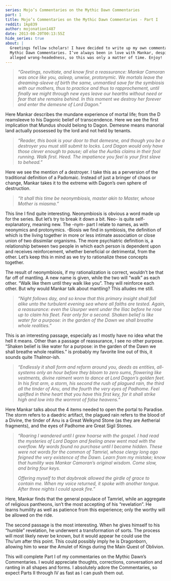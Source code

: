 ```yaml
---
series: Mojo’s Commentaries on the Mythic Dawn Commentaries
part: 1
title: Mojo’s Commentaries on the Mythic Dawn Commentaries - Part I
reddit: 1kp839
author: mojonation1487
date: 2013-08-20T00:13:55Z
hide_series: true
about: |
  Greetings fellow scholars! I have decided to write up my own commentary on the
  Mythic Dawn Commentaries. I’ve always been in love with Mankar, despite his
  alleged wrong-headedness, so this was only a matter of time. Enjoy!
---
```


> *“Greetings, novitiate, and know first a reassurance: Mankar Camoran was once*
> *like you, asleep, unwise, protonymic. We mortals leave the dreaming-sleeve*
> *of birth the same, unmantled save for the symbiosis with our mothers, thus*
> *to practice and thus to rapprochement, until finally we might through new*
> *eyes leave our hearths without need or fear that she remains behind. In this*
> *moment we destroy her forever and enter the demesne of Lord Dagon.”*

Here Mankar describes the mundane experience of mortal life; from the D
reamsleeve to his Dagonic belief of transcendence. Here we see the first
implication that Mundus should belong to Dagon. Demesne means manorial land
actually possessed by the lord and not held by tenants.

> *“Reader, this book is your door to that demesne, and though you be a*
> *destroyer you must still submit to locks. Lord Dagon would only have those*
> *clever enough to pause; all else the Aurbis claims in their fool running.*
> *Walk first. Heed. The impatience you feel is your first slave to behead.”*

Here we see the mention of a destroyer. I take this as a perversion of the
traditional definition of a Padomaic. Instead of just a bringer of chaos or
change, Mankar takes it to the extreme with Dagon’s own sphere of destruction.

> *“It shall this time be neonymbiosis, master akin to Master, whose Mother is*
> *miasma.”*

This line I find quite interesting. Neonymbiosis is obvious a word made up for
the series. But let’s try to break it down a bit. Neo- is quite
self-explanatory, meaning new. The -nym- part I relate to names, as with
neonymics and protonymics. -Biosis we find in symbiosis, the definition of which
is the living together in more or less intimate association or close union of
two dissimilar organisms. The more psychiatric definition is, a relationship
between two people in which each person is dependent upon and receives
reinforcement, whether beneficial or detrimental, from the other. Let’s keep
this in mind as we try to rationalize these concepts together.

The result of neonymbiosis, if my rationalization is correct, wouldn’t be that
far off of mantling. A new name is given, while the two will “walk” as each
other. “Walk like them until they walk like you”. They will reinforce each
other. But why would Mankar talk about mantling? This alludes me still.

> *“Night follows day, and so know that this primary insight shall fall alike*
> *unto the turbulent evening sea where all faiths are tested. Again, a*
> *reassurance: even the Usurper went under the Iliac before he rose up to*
> *claim his fleet. Fear only for a second. Shaken belief is like water for a*
> *purpose: in the garden of the Dawn we shall breathe whole realities.”*

This is an interesting passage, especially as I mostly have no idea what the
hell it means. Other than a passage of reassurance, I see no other purpose.
“Shaken belief is like water for a purpose: in the garden of the Dawn we shall
breathe whole realities.” is probably my favorite line out of this, it sounds
quite Thalmor-ish.

> *“Endlessly it shall form and reform around you, deeds as entities,*
> *all-systems only an hour before they bloom to zero sums, flowering like*
> *vestments, divine raiment worn to dance at Lord Dagon’s golden feet. In his*
> *first arm, a storm, his second the rush of plagued rain, the third all the*
> *tinder of Anu, and the fourth the very eyes of Padhome. Feel uplifted in*
> *thine heart that you have this first key, for it shall strike high and low*
> *into the wormrot of false heavens.”*

Here Mankar talks about the 4 items needed to open the portal to Paradise. The
storm refers to a daedric artifact, the plagued rain refers to the blood of a
Divine, the tinder of Anu is a Great Welkynd Stone (as they are Aetherial
fragments), and the eyes of Padhome are Great Sigil Stones.


> *“Roaring I wandered until I grew hoarse with the gospel. I had read the*
> *mysteries of Lord Dagon and feeling anew went mad with the overflow. My*
> *words found no purchase until I became hidden. These were not words for the*
> *common of Tamriel, whose clergy long ago feigned the very existence of the*
> *Dawn. Learn from my mistake; know that humility was Mankar Camoran’s*
> *original wisdom. Come slow, and bring four keys.*
>
> *Offering myself to that daybreak allowed the girdle of grace to contain me.*
> *When my voice returned, it spoke with another tongue. After three nights I*
> *could speak fire.”*

Here, Mankar finds that the general populace of Tamriel, while an aggregate of
religious pantheons, isn’t the most accepting of his “revelation”. He learns
humility as well as patience from this experience; only the worthy will be
allowed on the ride.

The second passage is the most interesting. When he gives himself to his
“humble” revelation, he underwent a transformation of sorts. The process will
most likely never be known, but it would appear he could use the Thu’um after
this point. This could possibly imply he is Dragonborn, allowing him to wear
the Amulet of Kings during the Main Quest of Oblivion.

This will complete Part I of my commentaries on the Mythic Dawn’s Commentaries.
I would appreciate thoughts, corrections, conversation and ranting in all shapes
and forms. I absolutely adore the Commentaries, so expect Parts II through IV as
fast as I can push them out.
